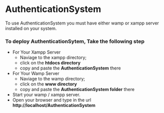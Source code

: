 # AuthenticationSystem
To use AuthenticationSystem you must have either wamp or xampp server installed  on your system.

### To deploy AuthenticationSytem, Take the following step
* For Your Xampp Server
    * Naviage to the xampp directory;
    * click on the __htdocs directory__
    * copy and paste the __AuthenticationSystem__ there
* For Your Wamp Server
    * Naviage to the wamp directory;
    * click on the __www directory__
    * copy and paste the __AuthenticationSystem folder__ there
* Start your wamp / xampp server.
* Open your browser and type in the url __http://localhost/AuthenticationSystem__
